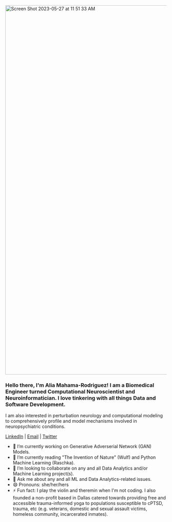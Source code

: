<img width="1150" alt="Screen Shot 2023-05-27 at 11 51 33 AM" src="https://github.com/aliamrod/aliamrod/assets/62684338/286fdf01-7ff2-4876-ab22-d66019dc8307">

 
### Hello there, I'm Alia Mahama-Rodriguez! I am a Biomedical Engineer turned Computational Neuroscientist and Neuroinformatician. I love tinkering with all things Data and Software Development. 

I am also interested in perturbation neurology and computational modeling to comprehensively profile and model mechanisms involved in neuropsychiatric conditions.

 [LinkedIn](https://www.linkedin.com/in/aliamahama-rodriguez/) | [Email](alia.mahama@gmail.com) | [Twitter](https://twitter.com/alia_mrod)

- 🔭 I’m currently working on Generative Adverserial Network (GAN) Models. 
- 🌱 I’m currently reading "The Invention of Nature" (Wulf) and Python Machine Learning (Raschka).
- 👯 I’m looking to collaborate on any and all Data Analytics and/or Machine Learning project(s).
- 💬 Ask me about any and all ML and Data Analytics-related issues.
- 😄 Pronouns: she/her/hers
- ⚡ Fun fact: I play the violin and theremin when I'm not coding. I also founded a non-profit based in Dallas catered towards providing free and accessible trauma-informed yoga to populations susceptible to cPTSD, trauma, etc (e.g. veterans, domestic and sexual assault victims, homeless community, incarcerated inmates). 




